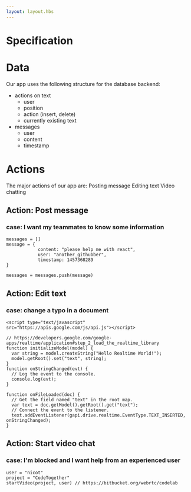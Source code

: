 ```yaml
---
layout: layout.hbs
---
```


# Specification

# Data

Our app uses the following structure for the database backend:

* actions on text
  * user
  * position
  * action (insert, delete)
  * currently existing text
* messages
  * user
  * content
  * timestamp

# Actions

The major actions of our app are:
Posting message
Editing text
Video chatting

## Action: Post message

### case: I want my teammates to know some information
```
messages = []
message = {
            content: "please help me with react",
            user: "another_githubber",
            timestamp: 1457368289
}

messages = messages.push(message)
```

## Action: Edit text
### case: change a typo in a document
```
<script type="text/javascript" src="https://apis.google.com/js/api.js"></script>

// https://developers.google.com/google-apps/realtime/application#step_2_load_the_realtime_library
function initializeModel(model) {
  var string = model.createString("Hello Realtime World!");
  model.getRoot().set("text", string);
}
function onStringChanged(evt) {
  // Log the event to the console.
  console.log(evt);
}

function onFileLoaded(doc) {
  // Get the field named "text" in the root map.
  var text = doc.getModel().getRoot().get("text");
  // Connect the event to the listener.
  text.addEventListener(gapi.drive.realtime.EventType.TEXT_INSERTED, onStringChanged);
}
```


## Action: Start video chat
### case: I'm blocked and I want help from an experienced user
```
user = "nicot"
project = "CodeTogether"
startVideo(project, user) // https://bitbucket.org/webrtc/codelab
```
